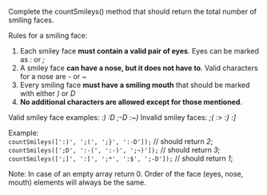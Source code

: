 Complete the countSmileys() method that should return the total number of smiling faces.

Rules for a smiling face:

1. Each smiley face **must contain a valid pair of eyes**. Eyes can be marked as *:* or *;*
2. A smiley face **can have a nose, but it does not have to**. Valid characters for a nose are *-* or *~*
3. Every smiling face **must have a smiling mouth** that should be marked with either *)* or *D*
4. **No additional characters are allowed except for those mentioned**.

Valid smiley face examples: *:) :D ;-D :~)*
Invalid smiley faces: *;( :> :} :]*

Example:  
`countSmileys([':)', ';(', ';}', ':-D']);`       // should return *2*;  
`countSmileys([';D', ':-(', ':-)', ';~)']);`     // should return *3*;  
`countSmileys([';]', ':[', ';*', ':$', ';-D']);` // should return *1*;  

Note:
In case of an empty array return 0. Order of the face (eyes, nose, mouth) elements will always be the same.